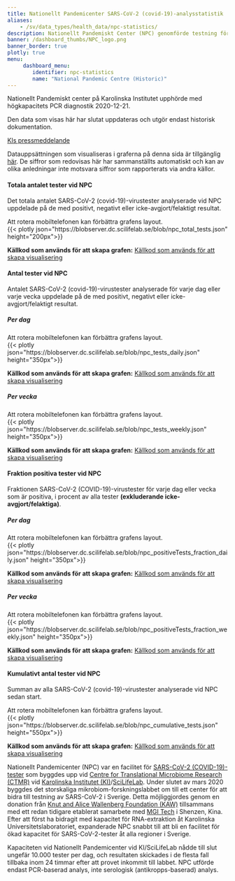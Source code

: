 ```yaml
---
title: Nationellt Pandemicenter SARS-CoV-2 (covid-19)-analysstatistik
aliases:
    - /sv/data_types/health_data/npc-statistics/
description: Nationellt Pandemiskt Center (NPC) genomförde testning för SARS-CoV-2 från pandemins början. Data som visas inkluderar antal positiva och negativa test samt antal test med oklart testresultat. Denna dashboard visar endast historiska data och uppdateras inte längre. 
banner: /dashboard_thumbs/NPC_logo.png
banner_border: true
plotly: true
menu:
     dashboard_menu:
        identifier: npc-statistics
        name: "National Pandemic Centre (Historic)"
---
```


<div class="alert alert-info small">
  <p><i class="bi bi-exclamation-triangle-fill"></i>Nationellt Pandemiskt center på Karolinska Institutet upphörde med högkapacitets PCR diagnostik 2020-12-21.</p>
  <p><span class="font-weight-bold">Den data som visas här har slutat uppdateras</span> och utgör endast historisk dokumentation.</p>
  <a href="https://nyheter.ki.se/covid-19-tester-ki-atergar-till-ordinarie-laboratorieverksamhet-men-har-fortsatt-beredskap">KIs pressmeddelande</a>
</div>

Datauppsättningen som visualiseras i graferna på denna sida är tillgänglig [här](https://blobserver.dc.scilifelab.se/blob/NPC-statistics-data-set.csv). De siffror som redovisas här har sammanställts automatiskt och kan av olika anledningar inte motsvara siffror som rapporterats via andra källor.

#### Totala antalet tester vid NPC

Det totala antalet SARS-CoV-2 (covid-19)-virustester analyserade vid NPC
uppdelade på de med positivt, negativt eller icke-avgjort/felaktigt
resultat.

<div class="d-md-none alert alert-info">
  Att rotera mobiltelefonen kan förbättra grafens layout.
</div>

 <div class="plot_wrapper mb-3">
    <div class="table-responsive">{{< plotly json="https://blobserver.dc.scilifelab.se/blob/npc_total_tests.json" height="200px">}}</div>
</div>

**Källkod som används för att skapa grafen:** [Källkod som används för att skapa visualisering](https://github.com/ScilifelabDataCentre/pathogens-portal-visualisations/blob/main/npctests/npc_total_tests.py)


#### Antal tester vid NPC

Antalet SARS-CoV-2 (covid-19)-virustester analyserade för varje dag eller varje vecka uppdelade på de med positivt, negativt eller icke-avgjort/felaktigt resultat.

##### Per dag

<div class="d-md-none alert alert-info">
  Att rotera mobiltelefonen kan förbättra grafens layout.
</div>

<div class="plot_wrapper mb-3">
  <div class="table-responsive">{{< plotly json="https://blobserver.dc.scilifelab.se/blob/npc_tests_daily.json" height="350px">}}</div>
</div>

**Källkod som används för att skapa grafen:** [Källkod som används för att skapa visualisering](https://github.com/ScilifelabDataCentre/pathogens-portal-visualisations/blob/main/npctests/npc_tests_daily.py)

##### Per vecka

<div class="d-md-none alert alert-info">
  Att rotera mobiltelefonen kan förbättra grafens layout.
</div>

<div class="plot_wrapper mb-3">
  <div class="table-responsive">{{< plotly json="https://blobserver.dc.scilifelab.se/blob/npc_tests_weekly.json" height="350px">}}</div>
</div>

**Källkod som används för att skapa grafen:** [Källkod som används för att skapa visualisering](https://github.com/ScilifelabDataCentre/pathogens-portal-visualisations/blob/main/npctests/npc_tests_weekly.py)

#### Fraktion positiva tester vid NPC

Fraktionen SARS-CoV-2 (COVID-19)-virustester för varje dag eller vecka som är positiva, i procent av alla tester **(exkluderande icke-avgjort/felaktiga)**.

##### Per dag

<div class="d-md-none alert alert-info">
  Att rotera mobiltelefonen kan förbättra grafens layout.
</div>

<div class="plot_wrapper mb-3">
  <div class="table-responsive">{{< plotly json="https://blobserver.dc.scilifelab.se/blob/npc_positiveTests_fraction_daily.json" height="350px">}}</div>
</div>

**Källkod som används för att skapa grafen:** [Källkod som används för att skapa visualisering](https://github.com/ScilifelabDataCentre/pathogens-portal-visualisations/blob/main/npctests/npc_positiveTests_fraction_daily.py)

##### Per vecka

<div class="d-md-none alert alert-info">
  Att rotera mobiltelefonen kan förbättra grafens layout.
</div>

<div class="plot_wrapper mb-3">
  <div class="table-responsive">{{< plotly json="https://blobserver.dc.scilifelab.se/blob/npc_positiveTests_fraction_weekly.json" height="350px">}}</div>
</div>

**Källkod som används för att skapa grafen:** [Källkod som används för att skapa visualisering](https://github.com/ScilifelabDataCentre/pathogens-portal-visualisations/blob/main/npctests/npc_positiveTests_fraction_weekly.py)

#### Kumulativt antal tester vid NPC

Summan av alla SARS-CoV-2 (covid-19)-virustester analyserade vid NPC sedan start.

<div class="d-md-none alert alert-info">
  Att rotera mobiltelefonen kan förbättra grafens layout.
</div>

<div class="plot_wrapper mb-3">
  <div class="table-responsive">{{< plotly json="https://blobserver.dc.scilifelab.se/blob/npc_cumulative_tests.json" height="550px">}}</div>
</div>

**Källkod som används för att skapa grafen:** [Källkod som används för att skapa visualisering](https://github.com/ScilifelabDataCentre/pathogens-portal-visualisations/blob/main/npctests/npc_cumulative_tests.py)

Nationellt Pandemicenter (NPC) var en facilitet för [SARS-CoV-2 (COVID-19)-tester](https://ki.se/mtc/ctmr-and-covid-19) som byggdes upp vid [Centre for Translational Microbiome Research (CTMR)](https://ki.se/en/research/centre-for-translational-microbiome-research-ctmr) vid [Karolinska Institutet (KI)](https://ki.se/)/[SciLifeLab](https://www.scilifelab.se/). Under slutet av mars 2020 byggdes det storskaliga mikrobiom-forskningslabbet om till ett center för att bidra till testning av SARS-CoV-2 i Sverige. Detta möjliggjordes genom en donation från [Knut and Alice Wallenberg Foundation (KAW)](https://kaw.wallenberg.org/) tillsammans med ett redan tidigare etablerat samarbete med [MGI Tech](https://en.mgitech.cn/) i Shenzen, Kina. Efter att först ha bidragit med kapacitet för RNA-extraktion åt Karolinska Universitetslaboratoriet, expanderade NPC snabbt till att bli en facilitet för ökad kapacitet för SARS-CoV-2-tester åt alla regioner i Sverige.

Kapaciteten vid Nationellt Pandemicenter vid KI/SciLifeLab nådde till slut ungefär 10.000 tester per dag, och resultaten skickades i de flesta fall tillbaka inom 24 timmar efter att provet inkommit till labbet. NPC utförde endast PCR-baserad analys, inte serologisk (antikropps-baserad) analys.